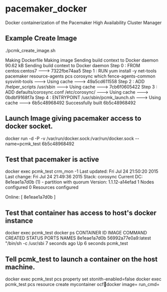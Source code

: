 # pacemaker_docker
Docker containerization of the Pacemaker High Availability Cluster Manager


## Example Create Image
./pcmk_create_image.sh

Making Dockerfile
Making image
Sending build context to Docker daemon 90.62 kB
Sending build context to Docker daemon 
Step 0 : FROM centos:centos7
 ---> 7322fbe74aa5
Step 1 : RUN yum install -y net-tools pacemaker resource-agents pcs corosync which fence-agents-common sysvinit-tools
 ---> Using cache
 ---> 49a5cd611558
Step 2 : ADD /helper_scripts /usr/sbin
 ---> Using cache
 ---> 7cb6f0605422
Step 3 : ADD defaults/corosync.conf /etc/corosync/
 ---> Using cache
 ---> 0bdbf9168f7a
Step 4 : ENTRYPOINT /usr/sbin/pcmk_launch.sh
 ---> Using cache
 ---> 6b5c48968492
Successfully built 6b5c48968492

## Launch Image giving pacemaker access to docker socket.
docker run -d -P -v /var/run/docker.sock:/var/run/docker.sock  --name=pcmk_test 6b5c48968492

## Test that pacemaker is active
docker exec pcmk_test crm_mon -1
  Last updated: Fri Jul 24 21:50:20 2015
  Last change: Fri Jul 24 21:49:36 2015
  Stack: corosync
  Current DC: 8e1eae1a7d0b (1) - partition with quorum
  Version: 1.1.12-a14efad
  1 Nodes configured
  0 Resources configured

  Online: [ 8e1eae1a7d0b ]

## Test that container has access to host's docker instance
docker exec pcmk_test docker ps
  CONTAINER ID        IMAGE                 COMMAND                CREATED             STATUS              PORTS               NAMES
  8e1eae1a7d0b        56992a77e0a9:latest   "/bin/sh -c /usr/sbi   7 seconds ago       Up 6 seconds                            pcmk_test        

## Tell pcmk_test to launch a container on the host machine.
docker exec pcmk_test pcs property set stonith-enabled=false
docker exec pcmk_test pcs resource create mycontainer ocf:heartbeat:docker image=<some image name> run_cmd=<custom entry point>


